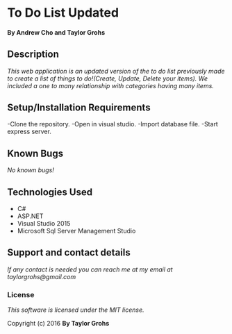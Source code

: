 # To Do List Updated

#### By Andrew Cho and Taylor Grohs

## Description

_This web application is an updated version of the to do list previously made to create a list of things to do!(Create, Update, Delete your items). We included a one to many relationship with categories having many items._

## Setup/Installation Requirements
-Clone the repository.
-Open in visual studio.
-Import database file.
-Start express server.

## Known Bugs
_No known bugs!_

## Technologies Used

- C#
- ASP.NET
- Visual Studio 2015
- Microsoft Sql Server Management Studio

## Support and contact details
_If any contact is needed you can reach me at my email at taylorgrohs@gmail.com_

### License

*This software is licensed under the MIT license.*

Copyright (c) 2016 **By Taylor Grohs**
